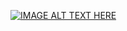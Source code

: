 [![IMAGE ALT TEXT HERE](https://img.youtube.com/vi/YOUTUBE_VIDEO_ID_HERE/0.jpg)](https://www.youtube.com/watch?v=o2O0jNMCvMs)
